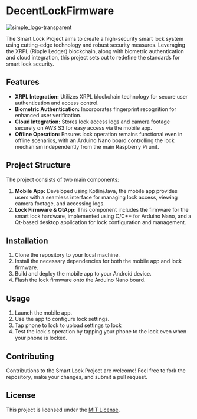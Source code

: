 # DecentLockFirmware
 ![simple_logo-transparent](https://github.com/StephanVorster/DecentLockFirmware/assets/48912531/872207c7-3a67-4c3d-a0f6-2aa5a0a379d9)


The Smart Lock Project aims to create a high-security smart lock system using cutting-edge technology and robust security measures. Leveraging the XRPL (Ripple Ledger) blockchain, along with biometric authentication and cloud integration, this project sets out to redefine the standards for smart lock security.

## Features

- **XRPL Integration:** Utilizes XRPL blockchain technology for secure user authentication and access control.
- **Biometric Authentication:** Incorporates fingerprint recognition for enhanced user verification.
- **Cloud Integration:** Stores lock access logs and camera footage securely on AWS S3 for easy access via the mobile app.
- **Offline Operation:** Ensures lock operation remains functional even in offline scenarios, with an Arduino Nano board controlling the lock mechanism independently from the main Raspberry Pi unit.

## Project Structure

The project consists of two main components:

1. **Mobile App:** Developed using Kotlin/Java, the mobile app provides users with a seamless interface for managing lock access, viewing camera footage, and accessing logs.
2. **Lock Firmware & QtApp:** This component includes the firmware for the smart lock hardware, implemented using C/C++ for Arduino Nano, and a Qt-based desktop application for lock configuration and management.

## Installation

1. Clone the repository to your local machine.
2. Install the necessary dependencies for both the mobile app and lock firmware.
3. Build and deploy the mobile app to your Android device.
4. Flash the lock firmware onto the Arduino Nano board.

## Usage

1. Launch the mobile app.
2. Use the app to configure lock settings.
3. Tap phone to lock to upload settings to lock
4. Test the lock's operation by tapping your phone to the lock even when your phone is locked.

## Contributing

Contributions to the Smart Lock Project are welcome! Feel free to fork the repository, make your changes, and submit a pull request.

## License

This project is licensed under the [MIT License](LICENSE).
